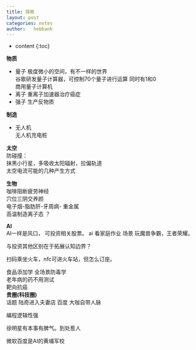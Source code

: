 ```yaml
---
title: 探索
layout: post
categories: notes
author:   hebbank
---
```

* content
{:toc}


**物质**
 - 量子
极度微小的空间，有不一样的世界  
谷歌研发量子计算器，可控制70个量子进行运算  同时有1和0  
商用量子计算机  
 - 离子
重离子加速器治疗癌症
 - 强子
 生产反物质

**制造**
 - 无人机   
无人机充电桩     



**太空**  
防碰撞：  
抹黑小行星，多吸收太阳辐射，拉偏轨道  
太空电流可能的几种产生方式  

**生物**  
咖啡阻断疲劳神经  
穴位三阴交养颜   
电子烟-脂肪肝-牙周病- 重金属    
高温制造离子态  ？


**AI**  
AI一样是风口， 可投资相关股票。  ai 看家庭作业 场景  玩魔兽争霸，王者荣耀。  

与投资其他区别在于拓展认知边界？

扫码乘坐火车，nfc可进火车站，但怎么订座。  



食品添加学 全场景防毒学  
老年病的药不用测试  
靶向抗癌  
**贵圈(科技圈)**  
话题
陆奇进入夫妻店 百度  大咖自带人脉  

编程逻辑性强  

徐明星有本事有脾气。到处惹人  

微软百度是AI的黄埔军校   

